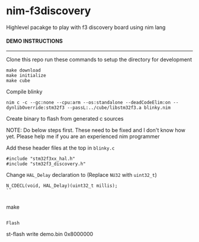 # nim-f3discovery
Highlevel pacakge to play with f3 discovery board using nim lang


#### DEMO INSTRUCTIONS
---------------------

Clone this repo run these commands to setup the directory for development

```
make download
make initialize
make cube
```

Compile blinky

```
nim c -c --gc:none --cpu:arm --os:standalone --deadCodeElim:on --dynlibOverride:stm32f3 --passL:../cube/libstm32f3.a blinky.nim
```

Create binary to flash from generated c sources

NOTE: Do below steps first. These need to be fixed and I don't know how yet. Please help me if you are an experienced nim programmer

Add these header files at the top in `blinky.c`
```
#include "stm32f3xx_hal.h"
#include "stm32f3_discovery.h"
```

Change `HAL_Delay` declaration to (Replace `NU32` with `uint32_t`)

```
N_CDECL(void, HAL_Delay)(uint32_t millis);
``


```
make
```

Flash

```
st-flash write demo.bin 0x8000000
```
